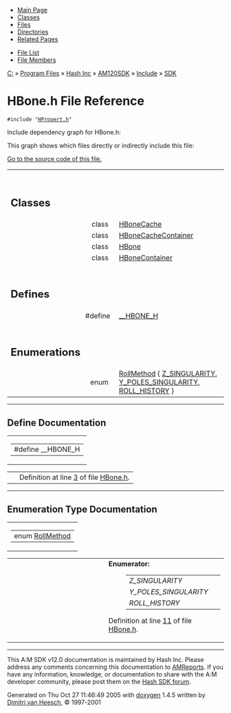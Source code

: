 <div class="tabs">

- [Main Page](index.md)
- [Classes](annotated.md)
- <span id="current">[Files](files.md)</span>
- [Directories](dirs.md)
- [Related Pages](pages.md)

</div>

<div class="tabs">

- [File List](files.md)
- [File Members](globals.md)

</div>

<div class="nav">

<a href="dir_C_3A_2F.md" class="el">C:</a> » <a href="dir_C_3A_2FProgram_20Files_2F.md" class="el">Program Files</a> » <a href="dir_C_3A_2FProgram_20Files_2FHash_20Inc_2F.md" class="el">Hash Inc</a> » <a href="dir_C_3A_2FProgram_20Files_2FHash_20Inc_2FAM120SDK_2F.md" class="el">AM120SDK</a> » <a href="dir_C_3A_2FProgram_20Files_2FHash_20Inc_2FAM120SDK_2FInclude_2F.md" class="el">Include</a> » <a href="dir_C_3A_2FProgram_20Files_2FHash_20Inc_2FAM120SDK_2FInclude_2FSDK_2F.md" class="el">SDK</a>

</div>

# HBone.h File Reference

`#include "`<a href="HPropert_8h-source.md" class="el"><code>HPropert.h</code></a>`"`  

Include dependency graph for HBone.h:

<span class="image placeholder" original-image-src="HBone_8h__incl.gif" original-image-title="" border="0" usemap="#C:/Program Files/Hash Inc/AM120SDK/Include/SDK/HBone.h_map"></span>

This graph shows which files directly or indirectly include this file:

<span class="image placeholder" original-image-src="HBone_8h__dep__incl.gif" original-image-title="" border="0" usemap="#C:/Program Files/Hash Inc/AM120SDK/Include/SDK/HBone.hdep_map"></span>

[Go to the source code of this file.](HBone_8h-source.md)

<table data-border="0" data-cellpadding="0" data-cellspacing="0">
<colgroup>
<col style="width: 50%" />
<col style="width: 50%" />
</colgroup>
<tbody>
<tr>
<td></td>
<td></td>
</tr>
<tr>
<td colspan="2"><br />
&#10;<h2 id="classes">Classes</h2></td>
</tr>
<tr>
<td class="memItemLeft" style="text-align: right;" data-nowrap="" data-valign="top">class  </td>
<td class="memItemRight" data-valign="bottom"><a href="classHBoneCache.md" class="el">HBoneCache</a></td>
</tr>
<tr>
<td class="memItemLeft" style="text-align: right;" data-nowrap="" data-valign="top">class  </td>
<td class="memItemRight" data-valign="bottom"><a href="classHBoneCacheContainer.md" class="el">HBoneCacheContainer</a></td>
</tr>
<tr>
<td class="memItemLeft" style="text-align: right;" data-nowrap="" data-valign="top">class  </td>
<td class="memItemRight" data-valign="bottom"><a href="classHBone.md" class="el">HBone</a></td>
</tr>
<tr>
<td class="memItemLeft" style="text-align: right;" data-nowrap="" data-valign="top">class  </td>
<td class="memItemRight" data-valign="bottom"><a href="classHBoneContainer.md" class="el">HBoneContainer</a></td>
</tr>
<tr>
<td colspan="2"><br />
&#10;<h2 id="defines">Defines</h2></td>
</tr>
<tr>
<td class="memItemLeft" style="text-align: right;" data-nowrap="" data-valign="top">#define </td>
<td class="memItemRight" data-valign="bottom"><a href="HBone_8h.md#6c4ca9c1d0d5ab9e78ea8d37077fb2ef" class="el">__HBONE_H</a></td>
</tr>
<tr>
<td colspan="2"><br />
&#10;<h2 id="enumerations">Enumerations</h2></td>
</tr>
<tr>
<td class="memItemLeft" style="text-align: right;" data-nowrap="" data-valign="top">enum  </td>
<td class="memItemRight" data-valign="bottom"><a href="HBone_8h.md#b4d8902602dd5b62f5b3733df915f51d" class="el">RollMethod</a> { <a href="HBone_8h.md#b4d8902602dd5b62f5b3733df915f51d4aaa841a56cd6ceaabbed1af3cfa63ba" class="el">Z_SINGULARITY</a>, <a href="HBone_8h.md#b4d8902602dd5b62f5b3733df915f51dccc40021065ef8ad2868f299f668b20d" class="el">Y_POLES_SINGULARITY</a>, <a href="HBone_8h.md#b4d8902602dd5b62f5b3733df915f51d84322911d26bccb0bcb0684f8cc13f59" class="el">ROLL_HISTORY</a> }</td>
</tr>
</tbody>
</table>

------------------------------------------------------------------------

## Define Documentation

<span id="6c4ca9c1d0d5ab9e78ea8d37077fb2ef" class="anchor"></span>

<table class="mdTable" data-cellpadding="2" data-cellspacing="0">
<colgroup>
<col style="width: 100%" />
</colgroup>
<tbody>
<tr>
<td class="mdRow"><table data-cellpadding="0" data-cellspacing="0" data-border="0">
<tbody>
<tr>
<td class="md" data-nowrap="" data-valign="top">#define __HBONE_H</td>
</tr>
</tbody>
</table></td>
</tr>
</tbody>
</table>

|  |  |
|----|----|
|   | Definition at line <a href="HBone_8h-source.md#l00003" class="el">3</a> of file <a href="HBone_8h-source.md" class="el">HBone.h</a>. |

------------------------------------------------------------------------

## Enumeration Type Documentation

<span id="b4d8902602dd5b62f5b3733df915f51d" class="anchor"></span>

<table class="mdTable" data-cellpadding="2" data-cellspacing="0">
<colgroup>
<col style="width: 100%" />
</colgroup>
<tbody>
<tr>
<td class="mdRow"><table data-cellpadding="0" data-cellspacing="0" data-border="0">
<tbody>
<tr>
<td class="md" data-nowrap="" data-valign="top">enum <a href="HBone_8h.md#b4d8902602dd5b62f5b3733df915f51d" class="el">RollMethod</a></td>
</tr>
</tbody>
</table></td>
</tr>
</tbody>
</table>

<table data-cellspacing="5" data-cellpadding="0" data-border="0">
<colgroup>
<col style="width: 50%" />
<col style="width: 50%" />
</colgroup>
<tbody>
<tr>
<td> </td>
<td><dl>
<dt><strong>Enumerator:</strong></dt>
<dd>
<table data-border="0" data-cellspacing="2" data-cellpadding="0">
<tbody>
<tr>
<td data-valign="top"><em><span id="b4d8902602dd5b62f5b3733df915f51d4aaa841a56cd6ceaabbed1af3cfa63ba" class="anchor"></span>Z_SINGULARITY</em> </td>
<td></td>
</tr>
<tr>
<td data-valign="top"><em><span id="b4d8902602dd5b62f5b3733df915f51dccc40021065ef8ad2868f299f668b20d" class="anchor"></span>Y_POLES_SINGULARITY</em> </td>
<td></td>
</tr>
<tr>
<td data-valign="top"><em><span id="b4d8902602dd5b62f5b3733df915f51d84322911d26bccb0bcb0684f8cc13f59" class="anchor"></span>ROLL_HISTORY</em> </td>
<td></td>
</tr>
</tbody>
</table>
</dd>
</dl>
<p>Definition at line <a href="HBone_8h-source.md#l00011" class="el">11</a> of file <a href="HBone_8h-source.md" class="el">HBone.h</a>.</p></td>
</tr>
</tbody>
</table>

------------------------------------------------------------------------

<span class="small">This A:M SDK v12.0 documentation is maintained by Hash Inc. Please address any comments concerning this documentation to [AMReports](http://www.hash.com/reports). If you have any information, knowledge, or documentation to share with the A:M developer community, please post them on the [Hash SDK forum](http://www.hash.com/forums/index.php?showforum=11).</span>

Generated on Thu Oct 27 11:46:49 2005 with [<span class="image placeholder" original-image-src="doxygen.png" original-image-title="" height="45" width="100" align="middle" border="0">doxygen</span>](http://www.doxygen.org/index.html) 1.4.5 written by [Dimitri van Heesch](mailto:dimitri@stack.nl), © 1997-2001
